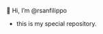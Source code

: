 👋 Hi, I’m @rsanfilippo 
- this is my special repository.





<!---
rsanfilippo/rsanfilippo is a ✨ special ✨ repository because its `README.md` (this file) appears on your GitHub profile.
You can click the Preview link to take a look at your changes.
--->
